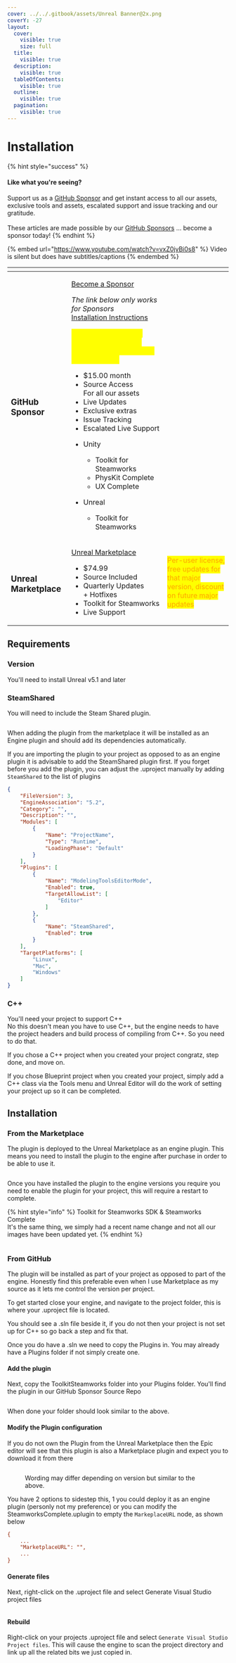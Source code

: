 ```yaml
---
cover: ../../.gitbook/assets/Unreal Banner@2x.png
coverY: -27
layout:
  cover:
    visible: true
    size: full
  title:
    visible: true
  description:
    visible: true
  tableOfContents:
    visible: true
  outline:
    visible: true
  pagination:
    visible: true
---
```


# Installation

{% hint style="success" %}
#### Like what you're seeing?

Support us as a [GitHub Sponsor](../../become-a-sponsor/) and get instant access to all our assets, exclusive tools and assets, escalated support and issue tracking and our gratitude.\
\
These articles are made possible by our [GitHub Sponsors](../../become-a-sponsor/) ... become a sponsor today!
{% endhint %}

{% embed url="https://www.youtube.com/watch?v=vxZ0jvBi0s8" %}
Video is silent but does have subtitles/captions
{% endembed %}

<table data-card-size="large" data-view="cards"><thead><tr><th></th><th></th><th></th></tr></thead><tbody><tr><td><h3>GitHub Sponsor</h3></td><td><p><a href="https://github.com/sponsors/heathen-engineering">Become a Sponsor</a></p><p><em>The link below only works for Sponsors</em><br><a href="https://github.com/heathen-engineering/SourceRepo">Installation Instructions</a></p><p><em><mark style="color:yellow;"><strong>Cancel anytime, and keep everything you have including our site-based license</strong></mark></em></p><ul><li>$15.00 month</li><li>Source Access<br>For all our assets</li><li>Live Updates</li><li>Exclusive extras</li><li>Issue Tracking</li><li>Escalated Live Support</li><li><p>Unity</p><ul><li>Toolkit for Steamworks</li><li>PhysKit Complete</li><li>UX Complete</li></ul></li><li><p>Unreal</p><ul><li>Toolkit for Steamworks</li></ul></li></ul></td><td></td></tr><tr><td><h3>Unreal Marketplace</h3></td><td><p><a href="https://www.unrealengine.com/marketplace/en-US/product/ad658ddf5c434478acb95f9091ea279c">Unreal Marketplace</a></p><ul><li>$74.99</li><li>Source Included</li><li>Quarterly Updates<br>+ Hotfixes</li><li>Toolkit for Steamworks</li><li>Live Support</li></ul></td><td><mark style="color:orange;">Per-user license, free updates for that major version, discount on future major updates</mark></td></tr></tbody></table>

## Requirements

### Version

You'll need to install Unreal v5.1 and later

### SteamShared

You will need to include the Steam Shared plugin.

<figure><img src="../../.gitbook/assets/image.png" alt=""><figcaption></figcaption></figure>

When adding the plugin from the marketplace it will be installed as an Engine plugin and should add its dependencies automatically.

If you are importing the plugin to your project as opposed to as an engine plugin it is advisable to add the SteamShared plugin first. If you forget before you add the plugin, you can adjust the .uproject manually by adding `SteamShared` to the list of plugins

```json
{
	"FileVersion": 3,
	"EngineAssociation": "5.2",
	"Category": "",
	"Description": "",
	"Modules": [
		{
			"Name": "ProjectName",
			"Type": "Runtime",
			"LoadingPhase": "Default"
		}
	],
	"Plugins": [
		{
			"Name": "ModelingToolsEditorMode",
			"Enabled": true,
			"TargetAllowList": [
				"Editor"
			]
		},
		{
			"Name": "SteamShared",
			"Enabled": true
		}
	],
	"TargetPlatforms": [
		"Linux",
		"Mac",
		"Windows"
	]
}
```

### C++

You'll need your project to support C++\
No this doesn't mean you have to use C++, but the engine needs to have the project headers and build process of compiling from C++. So you need to do that.

If you chose a C++ project when you created your project congratz, step done, and move on.

If you chose Blueprint project when you created your project, simply add a C++ class via the Tools menu and Unreal Editor will do the work of setting your project up so it can be completed.

## Installation

### From the Marketplace

The plugin is deployed to the Unreal Marketplace as an engine plugin. This means you need to install the plugin to the engine after purchase in order to be able to use it.

<figure><img src="../../.gitbook/assets/image (367).png" alt=""><figcaption></figcaption></figure>

Once you have installed the plugin to the engine versions you require you need to enable the plugin for your project, this will require a restart to complete.

{% hint style="info" %}
Toolkit for Steamworks SDK & Steamworks Complete\
It's the same thing, we simply had a recent name change and not all our images have been updated yet.
{% endhint %}

<figure><img src="../../.gitbook/assets/image (368).png" alt=""><figcaption></figcaption></figure>

### From GitHub

The plugin will be installed as part of your project as opposed to part of the engine. Honestly find this preferable even when I use Marketplace as my source as it lets me control the version per project.

To get started close your engine, and navigate to the project folder, this is where your .uproject file is located.

You should see a .sln file beside it, if you do not then your project is not set up for C++ so go back a step and fix that.

Once you do have a .sln we need to copy the Plugins in. You may already have a Plugins folder if not simply create one.

#### Add the plugin

Next, copy the ToolkitSteamworks folder into your Plugins folder. You'll find the plugin in our GitHub Sponsor Source Repo

<figure><img src="../../.gitbook/assets/image (411).png" alt=""><figcaption></figcaption></figure>

When done your folder should look similar to the above.

#### Modify the Plugin configuration

If you do not own the Plugin from the Unreal Marketplace then the Epic editor will see that this plugin is also a Marketplace plugin and expect you to download it from there

<figure><img src="../../.gitbook/assets/image (2) (1).png" alt=""><figcaption><p>Wording may differ depending on version but similar to the above.</p></figcaption></figure>

You have 2 options to sidestep this, 1 you could deploy it as an engine plugin (personly not my preference) or you can modify the SteamworksComplete.uplugin to empty the `MarkeplaceURL` node, as shown below

```ini
{
    ...
    "MarketplaceURL": "",
    ...
}
```

#### Generate files

Next, right-click on the .uproject file and select Generate Visual Studio project files

<figure><img src="../../.gitbook/assets/image (369).png" alt=""><figcaption></figcaption></figure>

#### Rebuild

Right-click on your projects .uproject file and select `Generate Visual Studio Project files`. This will cause the engine to scan the project directory and link up all the related bits we just copied in.
